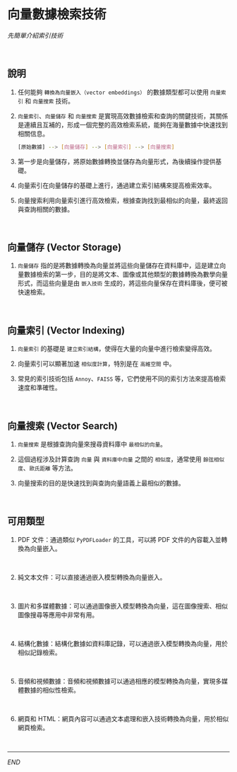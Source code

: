 # 向量數據檢索技術

_先簡單介紹索引技術_

<br>

## 說明

1. 任何能夠 `轉換為向量嵌入（vector embeddings）` 的數據類型都可以使用 `向量索引` 和 `向量搜索` 技術。

2. `向量索引`、`向量儲存` 和 `向量搜索` 是實現高效數據檢索和查詢的關鍵技術，其關係是連續且互補的，形成一個完整的高效檢索系統，能夠在海量數據中快速找到相關信息。

    ```bash
    [原始數據] --> [向量儲存] --> [向量索引] --> [向量搜索]
    ```

3. 第一步是向量儲存，將原始數據轉換並儲存為向量形式，為後續操作提供基礎。

4. 向量索引在向量儲存的基礎上進行，通過建立索引結構來提高檢索效率。

5. 向量搜索利用向量索引進行高效檢索，根據查詢找到最相似的向量，最終返回與查詢相關的數據。

<br>

## 向量儲存 (Vector Storage)

1. `向量儲存` 指的是將數據轉換為向量並將這些向量儲存在資料庫中，這是建立向量數據檢索的第一步，目的是將文本、圖像或其他類型的數據轉換為數學向量形式，而這些向量是由 `嵌入技術` 生成的，將這些向量保存在資料庫後，便可被快速檢索。

<br>

## 向量索引 (Vector Indexing)

1. `向量索引` 的基礎是 `建立索引結構`，使得在大量的向量中進行檢索變得高效。

2. 向量索引可以顯著加速 `相似度計算`，特別是在 `高維空間` 中。

3. 常見的索引技術包括 `Annoy`、`FAISS` 等，它們使用不同的索引方法來提高檢索速度和準確性。

<br>

## 向量搜索 (Vector Search)

1. `向量搜索` 是根據查詢向量來搜尋資料庫中 `最相似的向量`。

2. 這個過程涉及計算查詢 `向量` 與 `資料庫中向量` 之間的 `相似度`，通常使用 `餘弦相似度`、`歐氏距離` 等方法。

3. 向量搜索的目的是快速找到與查詢向量語義上最相似的數據。

<br>

## 可用類型

1. PDF 文件：通過類似 `PyPDFLoader` 的工具，可以將 PDF 文件的內容載入並轉換為向量嵌入。

<br>

2. 純文本文件：可以直接通過嵌入模型轉換為向量嵌入。

<br>

3. 圖片和多媒體數據：可以通過圖像嵌入模型轉換為向量，這在圖像搜索、相似圖像搜尋等應用中非常有用。

<br>

4. 結構化數據：結構化數據如資料庫記錄，可以通過嵌入模型轉換為向量，用於相似記錄檢索。

<br>

5. 音頻和視頻數據：音頻和視頻數據可以通過相應的模型轉換為向量，實現多媒體數據的相似性檢索。

<br>

6. 網頁和 HTML：網頁內容可以通過文本處理和嵌入技術轉換為向量，用於相似網頁檢索。

<br>

___

_END_